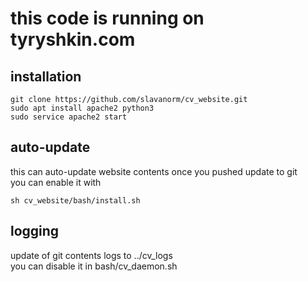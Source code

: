 
# this code is running on tyryshkin.com

## installation  
```
git clone https://github.com/slavanorm/cv_website.git
sudo apt install apache2 python3
sudo service apache2 start
```  
## auto-update  
this can auto-update website contents once you pushed update to git  
you can enable it with  
```
sh cv_website/bash/install.sh
```  
## logging  
update of git contents logs to ../cv_logs  
you can disable it in bash/cv_daemon.sh
